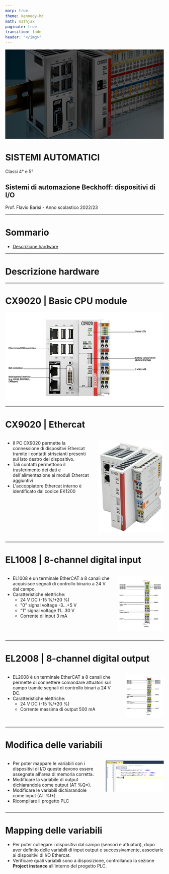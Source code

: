 ```yaml
---
marp: true
theme: kennedy-hd
math: mathjax
paginate: true
transition: fade
header: "</img>"
---
```


<!-- _class: titlepage -->

![bg](images/beckhoff/beckhoff_sfondo_hd.jpg)

<div class="shape"></div>
<div class="spacer"></div>

# SISTEMI AUTOMATICI

Classi 4° e 5°

## Sistemi di automazione Beckhoff: dispositivi di I/O

<div class="spacer"></div>

Prof. Flavio Barisi - Anno scolastico 2022/23

---

<!-- _class: summarypage -->

# Sommario

- [Descrizione hardware](#descrizione-hardware)

---

<!-- _class: sectionpage -->

# Descrizione hardware

---

# CX9020 | Basic CPU module

![](images/beckhoff/cx9020.png)

---

# CX9020 | Ethercat


<div class="columns">
  <div>

  - Il PC CX9020 permette la connessione di dispositivi Ethercat tramite i contatti striscianti presenti sul lato destro del dispositivo.
  - Tali contatti permettono il trasferimento dei dati e dell'alimentazione ai moduli Ethercat aggiuntivi
  - L'accoppiatore Ethercat interno è identificato dal codice EK1200
  </div>
  <div>

  ![w:600](images/beckhoff/cx9020_side.png)
  </div>
</div>

---

<!-- _class: small -->

# EL1008 | 8-channel digital input

<div class="columns">
  <div>

  - EL1008 è un terminale EtherCAT a 8 canali che acquisisce segnali di controllo binario a 24 V dal campo.
  - Caratteristiche elettriche:
    - 24 V DC (-15 %/+20 %)
    - "0" signal voltage	-3…+5 V
    - "1" signal voltage	11…30 V
    - Corrente di input 3 mA
  </div>
  <div>

  ![](images/beckhoff/el1008.png)
  </div>
</div>

---

<!-- _class: small -->

# EL2008 | 8-channel digital output

<div class="columns">
  <div>

  - EL2008 è un terminale EtherCAT a 8 canali che permette di connettere comandare attuatori sul campo tramite segnali di controllo binari a 24 V DC.
  - Caratteristiche elettriche:
    - 24 V DC (-15 %/+20 %)
    - Corrente massima di output 500 mA
  </div>
  <div>

  ![](images/beckhoff/el2008.png)
  </div>
</div>

---

<!-- _class: small -->

# Modifica delle variabili

<div class="columns">

  - Per poter mappare le variabili con i dispositivi di I/O queste devono essere assegnate all'area di memoria corretta.
  - Modificare la variabile di output dichiarandola come output (AT %Q*).
  - Modificare le variabili dichiarandole come input (AT %I*).
  - Ricompilare il progetto PLC

  ![](images/beckhoff/progetto_7.png)

</div>

---

# Mapping delle variabili

- Per poter collegare i dispositivi dal campo (sensori e attuatori), dopo aver definito delle variabili di input output e successivamente, associarle ai dispositivi di I/O Ethercat.
- Verificare quali variabili sono a disposizione, controllando la sezione **Project instance** all'interno del progetto PLC.